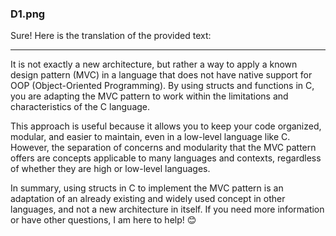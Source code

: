 ### D1.png

Sure! Here is the translation of the provided text:

---

It is not exactly a new architecture, but rather a way to apply a known design pattern (MVC) in a language that does not have native support for OOP (Object-Oriented Programming). 
By using structs and functions in C, you are adapting the MVC pattern to work within the limitations and characteristics of the C language.

This approach is useful because it allows you to keep your code organized, modular, and easier to maintain, even in a low-level language like C. However, 
the separation of concerns and modularity that the MVC pattern offers are concepts applicable to many languages and contexts, regardless of whether they are high or low-level languages.

In summary, using structs in C to implement the MVC pattern is an adaptation of an already existing and widely used concept in other languages, 
and not a new architecture in itself. If you need more information or have other questions, I am here to help! 😊
